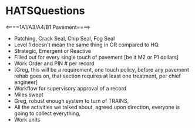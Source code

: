 # HATSQuestions
<====1A1/A3/A4/B1 Pavement====> <br>
- Patching, Crack Seal, Chip Seal, Fog Seal <br>
- Level 1 doesn't mean the same thing in OR compared to HQ. <br>
- Strategic, Emergent or Reactive <br>
- Filled out for every single touch of pavement [be it M2 or P1 dollars] <br>
- Work Order and PIN # per record
- [Greg, this will be a requirement, one touch policy, before any pavement rehab goes on, that section requires at least one treatment, per chief engineer] <br>
- Workflow for supervisory approval of a record <br>
- Miles swept <br>
- Greg, robust enough system to turn of TRAINS, <br>
- All the activities we talked about, agreed upon direction, everyone is going to collect everything, <br>
- Work units




